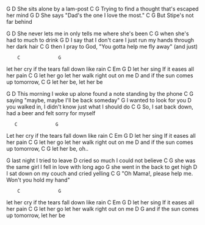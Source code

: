 G                      D
She sits alone by a lam-post
C                                           G
Trying to find a thought that's escaped her mind
G                               D
She says "Dad's the one I love the most."
C                   G
But Stipe's not far behind

G                       D
She never lets me in    only tells me where she's been
C                         G
when she's had to much to drink
G                                D
I say that I don't care   I just run my hands through her dark hair
C                                          G
then I pray to God, "You gotta help me fly away"   (and just)

        C              G
let her cry     if the tears fall down like rain
        C             Em    G       D
let her sing    If it eases all her pain
        C               G
let her go      let her walk right out on me
           D
and if the sun comes up tomorrow, 
        C             G
let her be,   let her be

G                            D
This morning I woke up alone    found a note standing by the phone
C                             G
saying "maybe, maybe I'll be back someday"
G
I wanted to look for you
           D
you walked in, I didn't know just what I should do
      C                                   G
So, I sat back down, had a beer and felt sorry for myself
  
       C              G
Let her cry     if the tears fall down like rain
        C             Em    G       D
let her sing    If it eases all her pain
        C               G
let her go      let her walk right out on me
           D
and if the sun comes up tomorrow, 
        C       G
let her be,  oh..

G
last night I tried to leave
D
cried so much I could not believe
C                                          G
she was the same girl I fell in love with long ago
G
she went in the back to get high
D
I sat down on my couch and cried yelling
C                       G
"Oh Mama!, please help me.  Won't you hold my hand"

        C              G
let her cry     if the tears fall down like rain
        C             Em    G       D
let her sing    If it eases all her pain
        C               G
let her go      let her walk right out on me
           D                              G
and if the sun comes up tomorrow, let her be
